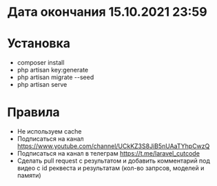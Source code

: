 # Дата окончания 15.10.2021 23:59
# Установка

- composer install
- php artisan key:generate
- php artisan migrate --seed
- php artisan serve


# Правила
- Не используем cache
- Подписаться на канал https://www.youtube.com/channel/UCkKZ3S8JiB5nUAaTYhpCwzQ 
- Подписаться на канал в телеграм https://t.me/laravel_cutcode
- Сделать pull request с результатом и добавить комментарий под видео с id реквеста и результатам (кол-во запрсов, моделей и памяти) 